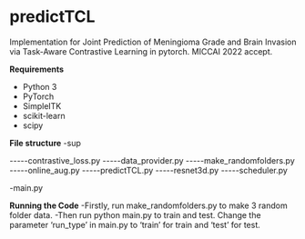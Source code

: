 # predictTCL
Implementation for Joint Prediction of Meningioma Grade and Brain Invasion via Task-Aware Contrastive Learning in pytorch. MICCAI 2022 accept.

**Requirements**
- Python 3
- PyTorch
- SimpleITK
- scikit-learn
- scipy

**File structure**
-sup

-----contrastive_loss.py
-----data_provider.py
-----make_randomfolders.py
-----online_aug.py
-----predictTCL.py
-----resnet3d.py
-----scheduler.py

-main.py

**Running the Code**
-Firstly, run make_randomfolders.py to make 3 random folder data. 
-Then run python main.py to train and test. Change the parameter ‘run_type’ in main.py to ‘train’ for train and ‘test’ for test.
